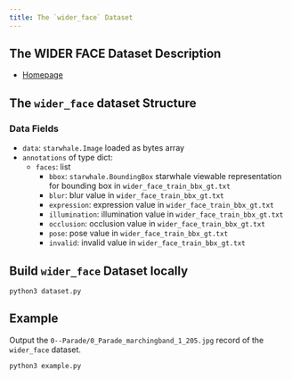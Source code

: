 ```yaml
---
title: The `wider_face` Dataset
---
```


## The WIDER FACE Dataset Description

- [Homepage](http://shuoyang1213.me/WIDERFACE/)

## The `wider_face` dataset Structure

### Data Fields

- `data`: `starwhale.Image` loaded as bytes array
- `annotations` of type dict:
    - `faces`: list
      - `bbox`: `starwhale.BoundingBox` starwhale viewable representation for bounding box in `wider_face_train_bbx_gt.txt`
      - `blur`: blur value in `wider_face_train_bbx_gt.txt`
      - `expression`: expression value in `wider_face_train_bbx_gt.txt`
      - `illumination`: illumination value in `wider_face_train_bbx_gt.txt`
      - `occlusion`: occlusion value in `wider_face_train_bbx_gt.txt`
      - `pose`: pose value in `wider_face_train_bbx_gt.txt`
      - `invalid`: invalid value in `wider_face_train_bbx_gt.txt`

## Build `wider_face` Dataset locally

```shell
python3 dataset.py
```

## Example

Output the `0--Parade/0_Parade_marchingband_1_205.jpg` record of the `wider_face` dataset.

```shell
python3 example.py
```

